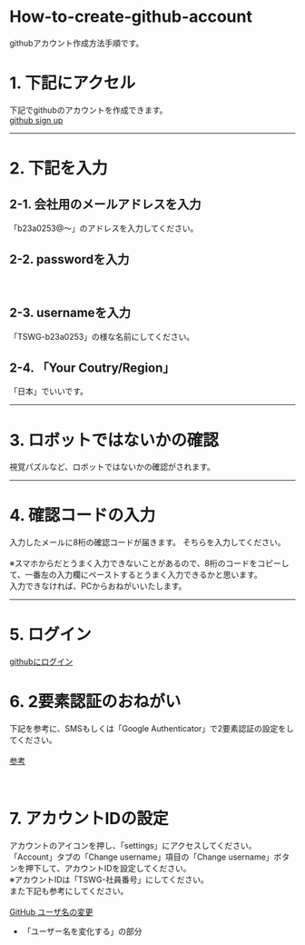 # How-to-create-github-account
githubアカウント作成方法手順です。

# 1. 下記にアクセル
下記でgithubのアカウントを作成できます。</br>
[github sign up](https://github.com/signup)

---

# 2. 下記を入力
## 2-1. 会社用のメールアドレスを入力
「b23a0253@〜」のアドレスを入力してください。
</br>

## 2-2. passwordを入力
</br>

## 2-3. usernameを入力
「TSWG-b23a0253」の様な名前にしてください。
</br>

## 2-4. 「Your Coutry/Region」
「日本」でいいです。
</br>

---

# 3. ロボットではないかの確認
視覚パズルなど、ロボットではないかの確認がされます。
</br>

---

# 4. 確認コードの入力
入力したメールに8桁の確認コードが届きます。
そちらを入力してください。
</br></br>
※スマホからだとうまく入力できないことがあるので、8桁のコードをコピーして、一番左の入力欄にペーストするとうまく入力できるかと思います。
</br>
入力できなければ、PCからおねがいいたします。

---

# 5. ログイン
[githubにログイン](https://github.com/login)

# 6. 2要素認証のおねがい
下記を参考に、SMSもしくは「Google Authenticator」で2要素認証の設定をしてください。
</br></br>
[参考](https://docs.github.com/ja/authentication/securing-your-account-with-two-factor-authentication-2fa/configuring-two-factor-authentication)

</br>

# 7. アカウントIDの設定
アカウントのアイコンを押し、「settings」にアクセスしてください。
「Account」タブの「Change username」項目の「Change username」ボタンを押下して、アカウントIDを設定してください。</br>
※アカウントIDは「TSWG-社員番号」にしてください。
</br>
また下記も参考にしてください。
</br></br>
[GitHub ユーザ名の変更](https://docs.github.com/ja/account-and-profile/setting-up-and-managing-your-personal-account-on-github/managing-user-account-settings/changing-your-github-username)
- 「ユーザー名を変化する」の部分
